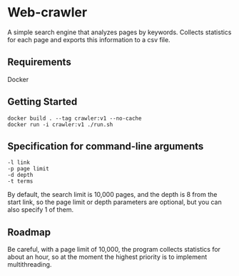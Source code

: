 # Web-crawler
A simple search engine that analyzes pages by keywords. Collects statistics for each page and exports this information to a csv file.
## Requirements
Docker
## Getting Started
    docker build . --tag crawler:v1 --no-cache
    docker run -i crawler:v1 ./run.sh
## Specification for command-line arguments
    -l link
    -p page limit  
    -d depth
    -t terms
By default, the search limit is 10,000 pages, and the depth is 8 from the start link, so the page limit or depth parameters are optional, but you can also specify 1 of them.
## Roadmap
Be careful, with a page limit of 10,000, the program collects statistics for about an hour, so at the moment the highest priority is to implement multithreading.